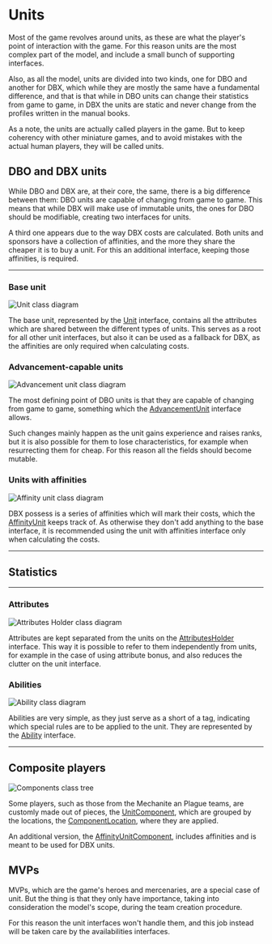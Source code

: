 # Units

Most of the game revolves around units, as these are what the player's point of interaction with the game. For this reason units are the most complex part of the model, and include a small bunch of supporting interfaces.

Also, as all the model, units are divided into two kinds, one for DBO and another for DBX, which while they are mostly the same have a fundamental difference, and that is that while in DBO units can change their statistics from game to game, in DBX the units are static and never change from the profiles written in the manual books.

As a note, the units are actually called players in the game. But to keep coherency with other miniature games, and to avoid mistakes with the actual human players, they will be called units.

## DBO and DBX units

While DBO and DBX are, at their core, the same, there is a big difference between them: DBO units are capable of changing from game to game. This means that while DBX will make use of immutable units, the ones for DBO should be modifiable, creating two interfaces for units.

A third one appears due to the way DBX costs are calculated. Both units and sponsors have a collection of affinities, and the more they share the cheaper it is to buy a unit. For this an additional interface, keeping those affinities, is required.

---

### Base unit

![Unit class diagram](./images/unit_class_diagram.png)

The base unit, represented by the [Unit][unit] interface, contains all the attributes which are shared between the different types of units. This serves as a root for all other unit interfaces, but also it can be used as a fallback for DBX, as the affinities are only required when calculating costs.

### Advancement-capable units

![Advancement unit class diagram](./images/advancement_unit_class_diagram.png)

The most defining point of DBO units is that they are capable of changing from game to game, something which the [AdvancementUnit][advancement_unit] interface allows.

Such changes mainly happen as the unit gains experience and raises ranks, but it is also possible for them to lose characteristics, for example when resurrecting them for cheap. For this reason all the fields should become mutable.

### Units with affinities

![Affinity unit class diagram](./images/affinity_unit_class_diagram.png)

DBX possess is a series of affinities which will mark their costs, which the [AffinityUnit][affinities_unit] keeps track of. As otherwise they don't add anything to the base interface, it is recommended using the unit with affinities interface only when calculating the costs.

---

## Statistics

---

### Attributes

![Attributes Holder class diagram](./images/attributes_holder_class_diagram.png)

Attributes are kept separated from the units on the [AttributesHolder][attributes] interface. This way it is possible to refer to them independently from units, for example in the case of using attribute bonus, and also reduces the clutter on the unit interface.

### Abilities

![Ability class diagram](./images/ability_class_diagram.png)

Abilities are very simple, as they just serve as a short of a tag, indicating which special rules are to be applied to the unit. They are represented by the [Ability][ability] interface.

---

## Composite players

![Components class tree](./images/components_class_tree.png)

Some players, such as those from the Mechanite an Plague teams, are customly made out of pieces, the [UnitComponent][component], which are grouped by the locations, the [ComponentLocation][component_location], where they are applied.

An additional version, the [AffinityUnitComponent][affinity_unit_component], includes affinities and is meant to be used for DBX units.

## MVPs

MVPs, which are the game's heroes and mercenaries, are a special case of unit. But the thing is that they only have importance, taking into consideration the model's scope, during the team creation procedure.

For this reason the unit interfaces won't handle them, and this job instead will be taken care by the availabilities interfaces.

[unit]: ./apidocs/com/wandrell/tabletop/dreadball/model/unit/Unit.html
[advancement_unit]: ./apidocs/com/wandrell/tabletop/dreadball/model/unit/AdvancementUnit.html
[affinities_unit]: ./apidocs/com/wandrell/tabletop/dreadball/model/unit/AffinityUnit.html

[attributes]: ./apidocs/com/wandrell/tabletop/dreadball/model/unit/stats/AttributesHolder.html
[ability]: ./apidocs/com/wandrell/tabletop/dreadball/model/unit/stats/Ability.html

[component]: ./apidocs/com/wandrell/tabletop/dreadball/model/unit/components/UnitComponent.html
[component_location]: ./apidocs/com/wandrell/tabletop/dreadball/model/unit/components/ComponentLocation.html
[affinity_unit_component]: ./apidocs/com/wandrell/tabletop/dreadball/model/unit/components/AffinityUnitComponent.html